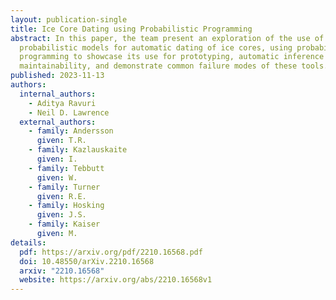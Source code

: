 ```yaml
---
layout: publication-single
title: Ice Core Dating using Probabilistic Programming
abstract: In this paper, the team present an exploration of the use of
  probabilistic models for automatic dating of ice cores, using probabilistic
  programming to showcase its use for prototyping, automatic inference and
  maintainability, and demonstrate common failure modes of these tools.
published: 2023-11-13
authors:
  internal_authors:
    - Aditya Ravuri
    - Neil D. Lawrence
  external_authors:
    - family: Andersson
      given: T.R.
    - family: Kazlauskaite
      given: I.
    - family: Tebbutt
      given: W.
    - family: Turner
      given: R.E.
    - family: Hosking
      given: J.S.
    - family: Kaiser
      given: M.
details:
  pdf: https://arxiv.org/pdf/2210.16568.pdf
  doi: 10.48550/arXiv.2210.16568
  arxiv: "2210.16568"
  website: https://arxiv.org/abs/2210.16568v1
---
```

